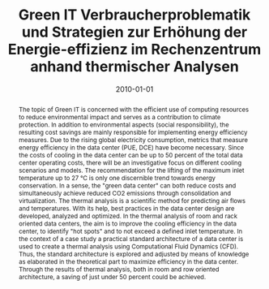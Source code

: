 ---
abstract: The topic of Green IT is concerned with the efficient use of computing resources
  to reduce environmental impact and serves as a contribution to climate protection.
  In addition to environmental aspects (social responsibility), the resulting cost
  savings are mainly responsible for implementing energy efficiency measures. Due
  to the rising global electricity consumption, metrics that measure energy efficiency
  in the data center (PUE, DCE) have become necessary. Since the costs of cooling
  in the data center can be up to 50 percent of the total data center operating costs,
  there will be an investigative focus on different cooling scenarios and models.
  The recommendation for the lifting of the maximum inlet temperature up to 27 °C
  is only one discernible trend towards energy conservation. In a sense, the "green
  data center" can both reduce costs and simultaneously achieve reduced CO2 emissions
  through consolidation and virtualization. The thermal analysis is a scientific method
  for predicting air flows and temperatures. With its help, best practices in the
  data center design are developed, analyzed and optimized. In the thermal analysis
  of room and rack oriented data centers, the aim is to improve the cooling efficiency
  in the data center, to identify "hot spots" and to not exceed a defined inlet temperature.
  In the context of a case study a practical standard architecture of a data center
  is used to create a thermal analysis using Computational Fluid Dynamics (CFD). Thus,
  the standard architecture is explored and adjusted by means of knowledge as elaborated
  in the theoretical part to maximize efficiency in the data center. Through the results
  of thermal analysis, both in room and row oriented architecture, a saving of just
  under 50 percent could be achieved.
authors:
- Wolfgang Wimleitner
date: '2010-01-01'
featured: false
publication_types:
- '7'
publishDate: '2010-01-01'
title: Green IT Verbraucherproblematik und Strategien zur Erhöhung der Energie-effizienz
  im Rechenzentrum anhand thermischer Analysen
url_pdf: ''
---